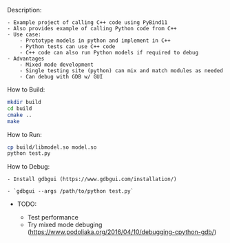 
Description:

    - Example project of calling C++ code using PyBind11
    - Also provides example of calling Python code from C++
    - Use case: 
        - Prototype models in python and implement in C++
        - Python tests can use C++ code
        - C++ code can also run Python models if required to debug
    - Advantages
        - Mixed mode development
        - Single testing site (python) can mix and match modules as needed
        - Can debug with GDB w/ GUI


How to Build:

```bash
mkdir build
cd build
cmake ..
make
```


How to Run:

```bash
cp build/libmodel.so model.so
python test.py
```

How to Debug:

    - Install gdbgui (https://www.gdbgui.com/installation/)

    - `gdbgui --args /path/to/python test.py`


- TODO:

  - Test performance 
  - Try mixed mode debuging (https://www.podoliaka.org/2016/04/10/debugging-cpython-gdb/)